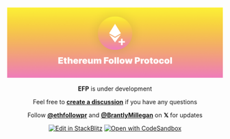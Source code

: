 ![EFP Banner](banner.png)

<div align="center">

**EFP** is under development

Feel free to [**create a discussion**](https://github.com/ethereumfollowprotocol/app/discussions/new/choose) if you have any questions

Follow [**@ethfollowpr**](https://x.com/ethfollowpr) and [**@BrantlyMillegan**](https://x.com/BrantlyMillegan) on **𝕏** for updates

[![Edit in StackBlitz](https://developer.stackblitz.com/img/open_in_stackblitz.svg)](https://stackblitz.com/github/ethereumfollowprotocol/app) [![Open with CodeSandbox](https://assets.codesandbox.io/github/button-edit-lime.svg)](https://codesandbox.io/p/sandbox/github/ethereumfollowprotocol/app/tree/main/?fontsize=14&hidenavigation=1&theme=dark)

</div>
